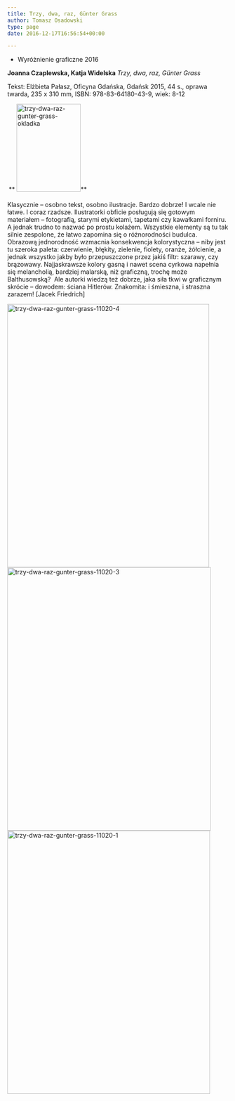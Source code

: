 ```yaml
---
title: Trzy, dwa, raz, Günter Grass
author: Tomasz Osadowski
type: page
date: 2016-12-17T16:56:54+00:00

---
```

  * Wyróżnienie graficzne 2016

**Joanna Czaplewska, Katja Widelska** _Trzy, dwa, raz, Günter Grass_

Tekst: Elżbieta Pałasz, Oficyna Gdańska, Gdańsk 2015, 44 s., oprawa twarda, 235 x 310 mm, ISBN: 978-83-64180-43-9, wiek: 8-12

<sub> </sub>** <img class="alignnone size-medium wp-image-3874" src="http://www.ibby.pl/wp-content/uploads/2016/12/Trzy-dwa-raz-Gunter-Grass-okładka-146x200.jpg" alt="trzy-dwa-raz-gunter-grass-okladka" width="146" height="200" srcset="http://www.ibby.pl/wp-content/uploads/2016/12/Trzy-dwa-raz-Gunter-Grass-okładka-146x200.jpg 146w, http://www.ibby.pl/wp-content/uploads/2016/12/Trzy-dwa-raz-Gunter-Grass-okładka-73x100.jpg 73w, http://www.ibby.pl/wp-content/uploads/2016/12/Trzy-dwa-raz-Gunter-Grass-okładka.jpg 365w" sizes="(max-width: 146px) 100vw, 146px" />**

Klasycznie – osobno tekst, osobno ilustracje. Bardzo dobrze! I wcale nie łatwe. I coraz rzadsze. Ilustratorki obficie posługują się gotowym materiałem – fotografią, starymi etykietami, tapetami czy kawałkami forniru. A jednak trudno to nazwać po prostu kolażem. Wszystkie elementy są tu tak silnie zespolone, że łatwo zapomina się o różnorodności budulca. Obrazową jednorodność wzmacnia konsekwencja kolorystyczna – niby jest tu szeroka paleta: czerwienie, błękity, zielenie, fiolety, oranże, żółcienie, a jednak wszystko jakby było przepuszczone przez jakiś filtr: szarawy, czy brązowawy. Najjaskrawsze kolory gasną i nawet scena cyrkowa napełnia się melancholią, bardziej malarską, niż graficzną, trochę może Balthusowską?  Ale autorki wiedzą też dobrze, jaka siła tkwi w graficznym skrócie – dowodem: ściana Hitlerów. Znakomita: i śmieszna, i straszna zarazem! [Jacek Friedrich]

 <img class="alignnone wp-image-3873 size-large" src="http://www.ibby.pl/wp-content/uploads/2016/12/Trzy-dwa-raz-Gunter-Grass-11020-4-460x600.jpg" alt="trzy-dwa-raz-gunter-grass-11020-4" width="460" height="600" srcset="http://www.ibby.pl/wp-content/uploads/2016/12/Trzy-dwa-raz-Gunter-Grass-11020-4-460x600.jpg 460w, http://www.ibby.pl/wp-content/uploads/2016/12/Trzy-dwa-raz-Gunter-Grass-11020-4-77x100.jpg 77w, http://www.ibby.pl/wp-content/uploads/2016/12/Trzy-dwa-raz-Gunter-Grass-11020-4-153x200.jpg 153w, http://www.ibby.pl/wp-content/uploads/2016/12/Trzy-dwa-raz-Gunter-Grass-11020-4.jpg 640w" sizes="(max-width: 460px) 100vw, 460px" /> <img class="alignnone wp-image-3872 size-large" src="http://www.ibby.pl/wp-content/uploads/2016/12/Trzy-dwa-raz-Gunter-Grass-11020-3-464x600.jpg" alt="trzy-dwa-raz-gunter-grass-11020-3" width="464" height="600" srcset="http://www.ibby.pl/wp-content/uploads/2016/12/Trzy-dwa-raz-Gunter-Grass-11020-3-464x600.jpg 464w, http://www.ibby.pl/wp-content/uploads/2016/12/Trzy-dwa-raz-Gunter-Grass-11020-3-77x100.jpg 77w, http://www.ibby.pl/wp-content/uploads/2016/12/Trzy-dwa-raz-Gunter-Grass-11020-3-155x200.jpg 155w, http://www.ibby.pl/wp-content/uploads/2016/12/Trzy-dwa-raz-Gunter-Grass-11020-3.jpg 640w" sizes="(max-width: 464px) 100vw, 464px" /><img class="alignnone wp-image-3871 size-large" src="http://www.ibby.pl/wp-content/uploads/2016/12/Trzy-dwa-raz-Gunter-Grass-11020-1-462x600.jpg" alt="trzy-dwa-raz-gunter-grass-11020-1" width="462" height="600" srcset="http://www.ibby.pl/wp-content/uploads/2016/12/Trzy-dwa-raz-Gunter-Grass-11020-1-462x600.jpg 462w, http://www.ibby.pl/wp-content/uploads/2016/12/Trzy-dwa-raz-Gunter-Grass-11020-1-77x100.jpg 77w, http://www.ibby.pl/wp-content/uploads/2016/12/Trzy-dwa-raz-Gunter-Grass-11020-1-154x200.jpg 154w, http://www.ibby.pl/wp-content/uploads/2016/12/Trzy-dwa-raz-Gunter-Grass-11020-1.jpg 640w" sizes="(max-width: 462px) 100vw, 462px" />